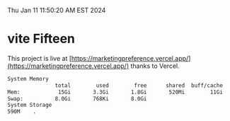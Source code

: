 Thu Jan 11 11:50:20 AM EST 2024

# vite Fifteen


This project is live at [https://marketingpreference.vercel.app/](https://marketingpreference.vercel.app/) thanks to Vercel.

```bash
System Memory
               total        used        free      shared  buff/cache   available
Mem:            15Gi       3.3Gi       1.8Gi       520Mi        11Gi        12Gi
Swap:          8.0Gi       768Ki       8.0Gi
System Storage
590M	.
